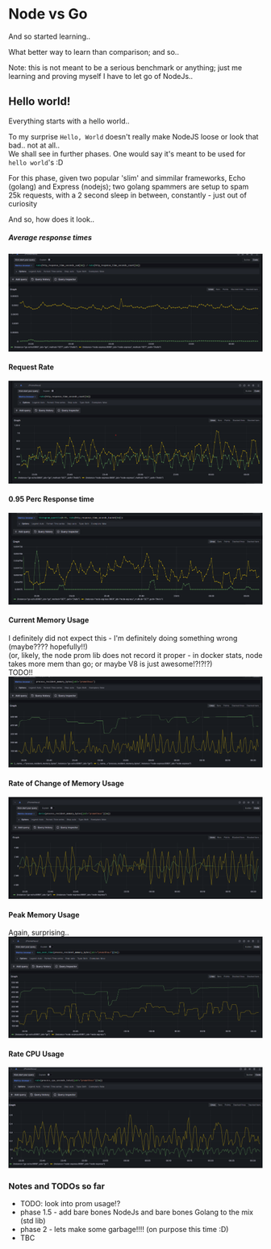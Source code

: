 # Node vs Go

And so started learning..   

What better way to learn than comparison; and so..

Note: this is not meant to be a serious benchmark or anything; just me learning and proving myself I have to let go of NodeJs..

## Hello world!
Everything starts with a hello world..   

To my surprise `Hello, World` doesn't really make NodeJS loose or look that bad.. not at all..   
We shall see in further phases. One would say it's meant to be used for `hello world`'s :D  

For this phase, given two popular 'slim' and simmilar frameworks, Echo (golang) and Express (nodejs); two golang spammers are setup to spam 25k requests, with a 2 second sleep in between, constantly - just out of curiosity    

And so, how does it look..
##### Average response times 
![Average response times](./pics/hello_world_average_response_times_v1.png)

#### Request Rate
![Request rate](./pics/hello_world_request_rate_v1.png)

#### 0.95 Perc Response time
![Request rate](./pics/hello_world_95_perc_response_v1.png)

#### Current Memory Usage
I definitely did not expect this - I'm definitely doing something wrong (maybe???? hopefully!!)   
(or, likely, the node prom lib does not record it proper - in docker stats, node takes more mem than go; or maybe V8 is just awesome!?!?!?)   
TODO!!   
![Request rate](./pics/hello_world_current_mem_v1.png)

#### Rate of Change of Memory Usage      
![Request rate](./pics/hello_world_rate_of_change_mem_v1.png)

#### Peak Memory Usage   
Again, surprising..   
![Request rate](./pics/hello_world_mem_peak_usage_v1.png)

#### Rate CPU Usage
![Request rate](./pics/hello_world_rate_cpu_usage_v1.png)   

### Notes and TODOs so far
- TODO: look into prom usage!?
- phase 1.5 - add bare bones NodeJs and bare bones Golang to the mix (std lib)
- phase 2 - lets make some garbage!!!! (on purpose this time :D)
- TBC
